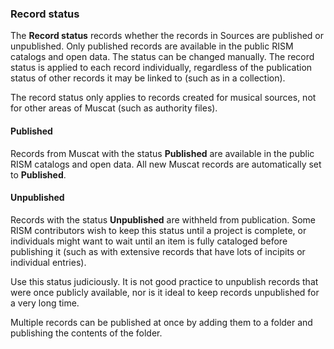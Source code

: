 ### Record status

The **Record status** records whether the records in Sources are published or unpublished. Only published records are available in the public RISM catalogs and open data. The status can be changed manually. The record status is applied to each record individually, regardless of the publication status of other records it may be linked to (such as in a collection).

The record status only applies to records created for musical sources, not for other areas of Muscat (such as authority files).

#### Published

Records from Muscat with the status **Published** are available in the public RISM catalogs and open data. All new Muscat records are automatically set to **Published**.

#### Unpublished

Records with the status **Unpublished** are withheld from publication. Some RISM contributors wish to keep this status until a project is complete, or individuals might want to wait until an item is fully cataloged before publishing it (such as with extensive records that have lots of incipits or individual entries).

Use this status judiciously. It is not good practice to unpublish records that were once publicly available, nor is it ideal to keep records unpublished for a very long time.

Multiple records can be published at once by adding them to a folder and publishing the contents of the folder.  
